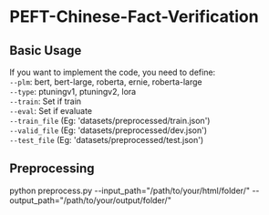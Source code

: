 # PEFT-Chinese-Fact-Verification
## Basic Usage 
If you want to implement the code, you need to define:  
`--plm`: bert, bert-large, roberta, ernie, roberta-large  
`--type`: ptuningv1, ptuningv2, lora  
`--train`: Set if train    
`--eval`: Set if evaluate   
`--train_file` (Eg: 'datasets/preprocessed/train.json')  
`--valid_file` (Eg: 'datasets/preprocessed/dev.json')  
`--test_file` (Eg: 'datasets/preprocessed/test.json')

## Preprocessing
python preprocess.py --input_path="/path/to/your/html/folder/" --output_path="/path/to/your/output/folder/"
